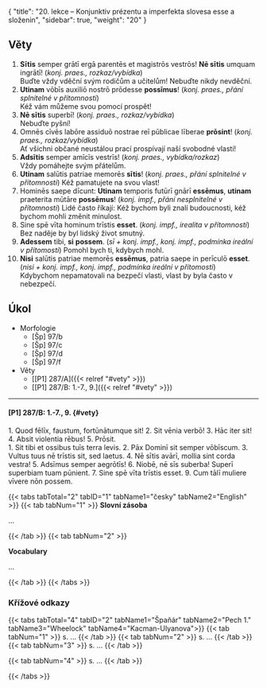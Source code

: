 {
    "title": "20. lekce – Konjunktiv prézentu a imperfekta slovesa esse a složenin",
    "sidebar": true,
    "weight": "20"
}

## Věty

1. **Sītis** semper grātī ergā parentēs et magistrōs vestrōs! **Nē sītis** umquam ingrātī! (*konj. praes., rozkaz/vybídka*)  
Buďte vždy vděční svým rodičům a učitelům! Nebuďte nikdy nevděční. 
2. **Utinam** vōbīs auxiliō nostrō prōdesse **possīmus**! (*konj. praes., přání splnitelné v přítomnosti*)   
  Kéž vám můžeme svou pomocí prospět! 
3. **Nē sītis** superbī! (*konj. praes., rozkaz/vybídka*)  
  Nebuďte pyšní! 
4. Omnēs cīvēs labōre assiduō nostrae reī pūblicae līberae **prōsint**! (*konj. praes., rozkaz/vybídka*)  
  Ať všichni občané neustálou prací prospívají naší svobodné vlasti! 
5. **Adsītis** semper amīcīs vestrīs! (*konj. praes., vybídka/rozkaz*)  
  Vždy pomáhejte svým přátelům. 
6. **Utinam** salūtis patriae memorēs **sītis**! (*konj. praes., přání splnitelné v přítomnosti*) 
  Kéž pamatujete na svou vlast! 
7. Hominēs saepe dīcunt: **Utinam** temporis futūrī gnārī
  **essēmus**, **utinam** praeterita mūtāre **possēmus**! (*konj. impf., přání nesplnitelné v přítomnosti*) 
  Lidé často říkají: Kéž bychom byli znalí budoucnosti, kéž bychom mohli změnit minulost. 
8. Sine spē vīta hominum trīstis **esset**. (*konj. impf., irealita v přítomnosti*) 
  Bez naděje by byl lidský život smutný. 
9. **Adessem** tibi, **si** **possem**. (*sī + konj. impf., konj. impf., podmínka ireální v přítomosti*) 
  Pomohl bych ti, kdybych mohl. 
10. **Nisi** salūtis patriae memorēs **essēmus**, patria saepe in perīculō **esset**.  (*nisi + konj. impf., konj. impf., podmínka ireální v přítomosti*)  
  Kdybychom nepamatovali na bezpečí vlasti, vlast by byla často v nebezpečí. 



## Úkol

- Morfologie
  - [Šp] 97/b
  - [Šp] 97/c
  - [Šp] 97/d
  - [Šp] 97/f
- Věty
  - [[P1] 287/A]({{< relref "#vety" >}}) 
  - [[P1] 287/B: 1.-7., 9.]({{< relref "#vety" >}})  



---



#### [P1] 287/B: 1.-7., 9. {#vety} 

1\. Quod fēlīx, faustum, fortūnātumque sit! 2\. Sit vēnia verbō! 3\. Hāc iter sit! 4\. Absit violentia rēbus! 5\. Prōsit.  
1\. Sit tibi et ossibus tuīs terra levis. 2. Pāx Dominī sit semper vōbīscum. 3\. Vultus tuus nē trīstis sit, sed laetus. 4. Nē sītis avārī, mollia sint corda vestra! 5. Adsīmus semper aegrōtīs! 6. Niobē, nē sīs suberba! Superī superbiam tuam pūnient. 7. Sine spē vīta trīstis esset. 9. Cum tālī muliere vīvere nōn possem.

{{< tabs tabTotal="2" tabID="1" tabName1="česky" tabName2="English" >}}
{{< tab tabNum="1" >}}
**Slovní zásoba**

...

{{< /tab >}}
{{< tab tabNum="2" >}}

**Vocabulary** 

...

{{< /tab >}}
{{< /tabs >}}





### Křížové odkazy  

{{< tabs tabTotal="4" tabID="2" tabName1="Špaňár" tabName2="Pech 1." tabName3="Wheelock" tabName4="Kacman-Ulyanova">}}
{{< tab tabNum="1" >}}
s. ...
{{< /tab >}}
{{< tab tabNum="2" >}}
s. ...
{{< /tab >}}
{{< tab tabNum="3" >}}
s. ...
{{< /tab >}}

{{< tab tabNum="4" >}}
s. ...
{{< /tab >}}

{{< /tabs >}}





